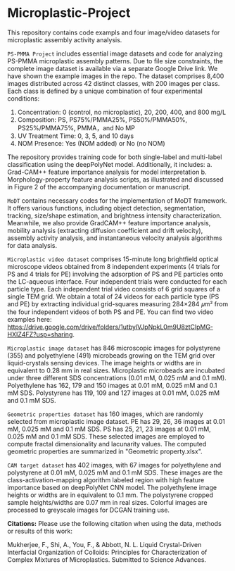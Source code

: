 # Microplastic-Project

This repository contains code exampls and four image/video datasets for microplastic assembly activity analysis. 

```PS-PMMA Project``` includes essential image datasets and code for analyzing PS-PMMA microplastic assembly patterns. Due to file size constraints, the complete image dataset is available via a separate Google Drive link. We have shown the example images in the repo. The dataset comprises 8,400 images distributed across 42 distinct classes, with 200 images per class. Each class is defined by a unique combination of four experimental conditions:
1. Concentration: 0 (control, no microplastic), 20, 200, 400, and 800 mg/L
2. Composition: PS, PS75%/PMMA25%, PS50%/PMMA50%, PS25%/PMMA75%, PMMA，and No MP
3. UV Treatment Time: 0, 3, 5, and 10 days
4. NOM Presence: Yes (NOM added) or No (no NOM)

The repository provides training code for both single-label and multi-label classification using the deepPolyNet model. Additionally, it includes:
a. Grad-CAM++ feature importance analysis for model interpretation
b. Morphology-property feature analysis scripts, as illustrated and discussed in Figure 2 of the accompanying documentation or manuscript.

```MoDT``` contains necessary codes for the implementation of MoDT framework. It offers various functions, including object detection, segmentation, tracking, size/shape estimation, and brightness intensity characterization. Meanwhile, we also provide GradCAM++ feature importance analysis, mobility analysis (extracting diffusion coefficient and drift velocity), assembly activity analysis, and instantaneous velocity analysis algorithms for data analysis.

```Microplastic video dataset``` comprises 15-minute long brightfield optical microscope videos obtained from 8 independent experiments (4 trials for PS and 4 trials for PE) involving the adsorption of PS and PE particles onto the LC-aqueous interface. Four independent trials were conducted for each particle type. Each independent trial video consists of 6 grid squares of a single TEM grid. We obtain a total of 24 videos for each particle type (PS and PE) by extracting individual grid-squares measuring 284×284 𝜇m² from the four independent videos of both PS and PE. You can find two video examples here: https://drive.google.com/drive/folders/1utbylVJpNpkL0m9U8ztClpMG-HXIZ4FZ?usp=sharing.   

```Microplastic image dataset``` has 846 microscopic images for polystyrene (355) and polyethylene (491) microbeads growing on the TEM grid over liquid-crystals sensing devices. The image heights or widths are in equivalent to 0.28 mm in real sizes. Microplastic microbeads are incubated under three different SDS concentrations (0.01 mM, 0.025 mM and 0.1 mM). Polyethylene has 162, 179 and 150 images at 0.01 mM, 0.025 mM and 0.1 mM SDS. Polystyrene has 119, 109 and 127 images at 0.01 mM, 0.025 mM and 0.1 mM SDS.

```Geometric properties dataset``` has 160 images, which are randomly selected from microplastic image dataset. PE has 29, 26, 36 images at 0.01 mM, 0.025 mM and 0.1 mM SDS. PS has 25, 21, 23 images at 0.01 mM, 0.025 mM and 0.1 mM SDS. These selected images are employed to compute fractal dimensionality and lacunarity values. The computed geometric properties are summarized in "Geometric property.xlsx".

```CAM target dataset``` has 402 images, with 67 images for polyethylene and polystyrene at 0.01 mM, 0.025 mM and 0.1 mM SDS. These images are the class-activation-mapping algorithm labeled region with high feature importance based on deepPolyNet CNN model. The polyethylene image heights or widths are in equivalent to 0.1 mm. The polystyrene cropped sample heights/widths are 0.07 mm in real sizes. Colorful images are processed to greyscale images for DCGAN training use.

__Citations:__
Please use the following citation when using the data, methods or results of this work:

Mukherjee, F., Shi, A., You, F., & Abbott, N. L. Liquid Crystal-Driven Interfacial Organization of Colloids: Principles for Characterization of Complex Mixtures of Microplastics. Submitted to Science Advances.
